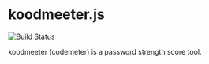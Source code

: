 koodmeeter.js
=============
[![Build Status](http://img.shields.io/travis/ain/koodmeeter.js.svg)](https://travis-ci.org/ain/koodmeeter.js)

koodmeeter (codemeter) is a password strength score tool.
